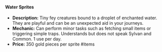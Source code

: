 #### Water Sprites
- **Description:** Tiny fey creatures bound to a droplet of enchanted water. They are playful and can be an unexpected aid in your journeys.
- **Mechanic:** Can perform minor tasks such as fetching small items or triggering simple traps. Understands but does not speak Sylvan and Common. 1 use per day.
- **Price:** 350 gold pieces per sprite
#items